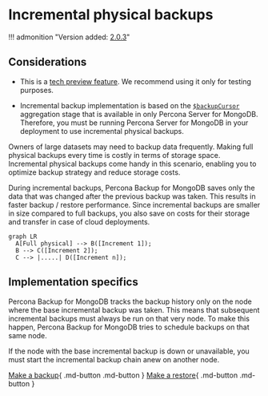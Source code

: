 # Incremental physical backups

!!! admonition "Version added: [2.0.3](../release-notes/2.0.3.md)"

## Considerations

* This is a [tech preview feature](../reference/glossary.md#technical-preview-feature). We recommend using it only for testing purposes. 

* Incremental backup implementation is based on the [`$backupCursor`](https://docs.percona.com/percona-server-for-mongodb/6.0/backup-cursor.html) aggregation stage that is available in only Percona Server for MongoDB. Therefore, you must be running Percona Server for MongoDB in your deployment to use incremental physical backups.

Owners of large datasets may need to backup data frequently. Making full physical backups every time is costly in terms of storage space. Incremental physical backups come handy in this scenario, enabling you to optimize backup strategy and reduce storage costs.

During incremental backups, Percona Backup for MongoDB saves only the data that was changed after the previous backup was taken. This results in faster backup / restore performance. Since incremental backups are smaller in size compared to full backups, you also save on costs for their storage and transfer in case of cloud deployments.

```mermaid
graph LR
  A[Full physical] --> B([Increment 1]);
  B --> C([Increment 2]);
  C --> |.....| D([Increment n]);
```

## Implementation specifics

Percona Backup for MongoDB tracks the backup history only on the node where the base incremental backup was taken. This means that subsequent incremental backups must always be run on that very node. To make this happen, Percona Backup for MongoDB tries to schedule backups on that same node.

If the node with the base incremental backup is down or unavailable, you must start the incremental backup chain anew on another node.

[Make a backup](../usage/start-backup.md){ .md-button .md-button }
[Make a restore](../usage/restore.md){ .md-button .md-button }

